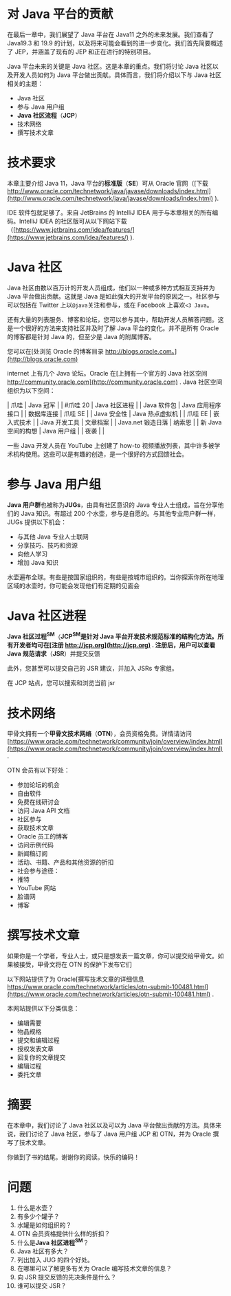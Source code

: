 # 对 Java 平台的贡献

在最后一章中，我们展望了 Java 平台在 Java11 之外的未来发展。我们查看了 Java19.3 和 19.9 的计划，以及将来可能会看到的进一步变化。我们首先简要概述了 JEP，并涵盖了现有的 JEP 和正在进行的特别项目。

Java 平台未来的关键是 Java 社区。这是本章的重点。我们将讨论 Java 社区以及开发人员如何为 Java 平台做出贡献。具体而言，我们将介绍以下与 Java 社区相关的主题：

*   Java 社区
*   参与 Java 用户组
*   **Java 社区流程**（**JCP**）
*   技术网络
*   撰写技术文章

# 技术要求

本章主要介绍 Java 11，Java 平台的**标准版**（**SE**）可从 Oracle 官网（[下载 http://www.oracle.com/technetwork/java/javase/downloads/index.html](http://www.oracle.com/technetwork/java/javase/downloads/index.html) ).

IDE 软件包就足够了。来自 JetBrains 的 IntelliJ IDEA 用于与本章相关的所有编码。IntelliJ IDEA 的社区版可从以下网站下载（[https://www.jetbrains.com/idea/features/](https://www.jetbrains.com/idea/features/) ).

# Java 社区

Java 社区由数以百万计的开发人员组成，他们以一种或多种方式相互支持并为 Java 平台做出贡献。这就是 Java 是如此强大的开发平台的原因之一。社区参与可以包括在 Twitter 上以`@java`关注和参与，或在 Facebook 上喜欢`<3 Java`。

还有大量的列表服务、博客和论坛，您可以参与其中，帮助开发人员解答问题。这是一个很好的方法来支持社区并及时了解 Java 平台的变化。并不是所有 Oracle 的博客都是针对 Java 的，但至少是 Java 的附属博客。

您可以在[处浏览 Oracle 的博客目录 http://blogs.oracle.com。](http://blogs.oracle.com)

internet 上有几个 Java 论坛。Oracle 在[上拥有一个官方的 Java 社区空间 http://community.oracle.com](http://community.oracle.com) . Java 社区空间组织为以下空间：

| 爪哇 | Java 冠军 |
| #爪哇 20 | Java 社区进程 |
| Java 软件包 | Java 应用程序接口 |
| 数据库连接 | 爪哇 SE |
| Java 安全性 | Java 热点虚拟机 |
| 爪哇 EE | 嵌入式技术 |
| Java 开发工具 | 文章档案 |
| Java.net 锻造日落 | 纳索恩 |
| 新 Java 空间的构想 | Java 用户组 |
| 夜袭 |  |

一些 Java 开发人员在 YouTube 上创建了 how-to 视频播放列表，其中许多被学术机构使用。这些可以是有趣的创造，是一个很好的方式回馈社会。

# 参与 Java 用户组

**Java 用户群**也被称为**JUGs**，由具有社区意识的 Java 专业人士组成，旨在分享他们的 Java 知识。有超过 200 个水壶，参与是自愿的。与其他专业用户群一样，JUGs 提供以下机会：

*   与其他 Java 专业人士联网
*   分享技巧、技巧和资源
*   向他人学习
*   增加 Java 知识

水壶遍布全球。有些是按国家组织的，有些是按城市组织的。当你探索你所在地理区域的水壶时，你可能会发现他们有定期的见面会

# Java 社区进程

**Java 社区过程<sup>SM</sup>**（**JCP<sup>SM</sup>**是针对 Java 平台开发技术规范标准的结构化方法。所有开发者均可在[注册 http://jcp.org](http://jcp.org) . 注册后，用户可以查看**Java 规范请求**（**JSR**）并提交反馈

此外，您甚至可以提交自己的 JSR 建议，并加入 JSRs 专家组。

在 JCP 站点，您可以搜索和浏览当前 jsr

# 技术网络

甲骨文拥有一个**甲骨文技术网络**（**OTN**），会员资格免费。详情请访问[https://www.oracle.com/technetwork/community/join/overview/index.html](https://www.oracle.com/technetwork/community/join/overview/index.html) .

OTN 会员有以下好处：

*   参加论坛的机会
*   自由软件
*   免费在线研讨会
*   访问 Java API 文档
*   社区参与
*   获取技术文章
*   Oracle 员工的博客
*   访问示例代码
*   新闻稿订阅
*   活动、书籍、产品和其他资源的折扣
*   社会参与途径：
*   推特
*   YouTube 网站
*   脸谱网
*   博客

# 撰写技术文章

如果你是一个学者，专业人士，或只是想发表一篇文章，你可以提交给甲骨文。如果被接受，甲骨文将在 OTN 的保护下发布它们

以下网站提供了为 Oracle[撰写技术文章的详细信息 https://www.oracle.com/technetwork/articles/otn-submit-100481.html](https://www.oracle.com/technetwork/articles/otn-submit-100481.html) .

本网站提供以下分类信息：

*   编辑需要
*   物品规格
*   提交和编辑过程
*   授权发表文章
*   回复你的文章提交
*   编辑过程
*   委托文章

# 摘要

在本章中，我们讨论了 Java 社区以及可以为 Java 平台做出贡献的方法。具体来说，我们讨论了 Java 社区，参与了 Java 用户组 JCP 和 OTN，并为 Oracle 撰写了技术文章。

你做到了书的结尾。谢谢你的阅读。快乐的编码！

# 问题

1.  什么是水壶？
2.  有多少个罐子？
3.  水罐是如何组织的？
4.  OTN 会员资格提供什么样的折扣？
5.  什么是**Java 社区进程<sup>SM</sup>**？
6.  Java 社区有多大？
7.  列出加入 JUG 的四个好处。
8.  在哪里可以了解更多有关为 Oracle 编写技术文章的信息？
9.  向 JSR 提交反馈的先决条件是什么？
10.  谁可以提交 JSR？
